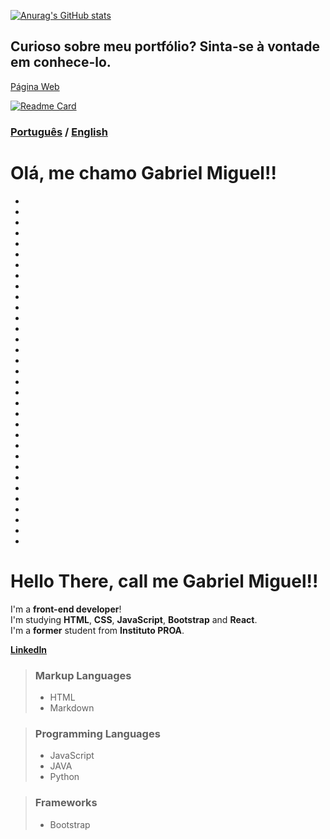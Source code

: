 [![Anurag's GitHub stats](https://github-readme-stats.vercel.app/api?username=gabrielnmiguel&hide=issues)](https://github.com/anuraghazra/github-readme-stats)



## Curioso sobre meu portfólio? Sinta-se à vontade em conhece-lo.

[Página Web](https://gabrielnmiguel.github.io/portfolio/ "Clique aqui")

[![Readme Card](https://github-readme-stats.vercel.app/api/pin/?username=gabrielnmiguel&repo=portfolio)](https://github.com/gabrielnmiguel/portfolio)



### [Português](https://github.com/gabrielnmiguel#olá-me-chamo-gabriel-miguel) / [English](https://github.com/gabrielnmiguel#hello-there-call-me-gabriel-miguel)

# Olá, me chamo Gabriel Miguel!!
-
-











-
-
-
-
-
-
 -
 -
 -
 -
 -
 -
 -
 -
 -
 -
 -
 -
 -
 -
 -
 -
 -
 -
 -
 -
 -
 -
 -
 -
 -









# Hello There, call me Gabriel Miguel!!

I'm a **front-end developer**!  
I'm studying **HTML**, **CSS**, **JavaScript**, **Bootstrap** and **React**.  
I'm a **former** student from **Instituto PROA**.  
  
  
**[LinkedIn](https://www.linkedin.com/in/gabriel-miguel/ "Here you'll find everything about me!!")**  


> ### Markup Languages
>
> - HTML  
> - Markdown  


> ### Programming Languages
> 
> - JavaScript  
> - JAVA  
> - Python 

> ### Frameworks
> 
> - Bootstrap  

    


